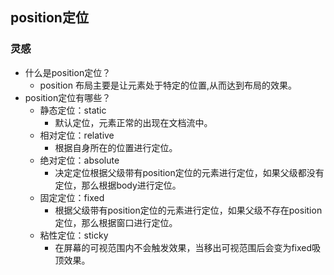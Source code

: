 ## position定位
### 灵感
- 什么是position定位？
  - position 布局主要是让元素处于特定的位置,从而达到布局的效果。
- position定位有哪些？
  - 静态定位：static
    - 默认定位，元素正常的出现在文档流中。
  - 相对定位：relative
    - 根据自身所在的位置进行定位。
  - 绝对定位：absolute
    - 决定定位根据父级带有position定位的元素进行定位，如果父级都没有定位，那么根据body进行定位。
  - 固定定位：fixed
    - 根据父级带有position定位的元素进行定位，如果父级不存在position定位，那么根据窗口进行定位。
  - 粘性定位：sticky
    - 在屏幕的可视范围内不会触发效果，当移出可视范围后会变为fixed吸顶效果。
